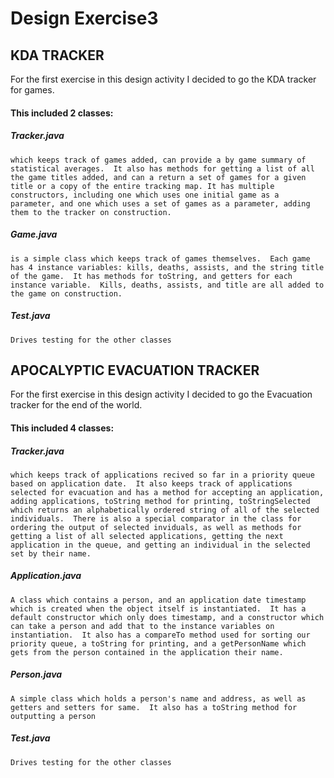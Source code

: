 # Design Exercise3

## KDA TRACKER
For the first exercise in this design activity I decided to go the KDA tracker for games.  

#### This included 2 classes: 
##### Tracker.java 
    which keeps track of games added, can provide a by game summary of statistical averages.  It also has methods for getting a list of all the game titles added, and can a return a set of games for a given title or a copy of the entire tracking map. It has multiple constructors, including one which uses one initial game as a parameter, and one which uses a set of games as a parameter, adding them to the tracker on construction.

##### Game.java 
    is a simple class which keeps track of games themselves.  Each game has 4 instance variables: kills, deaths, assists, and the string title of the game.  It has methods for toString, and getters for each instance variable.  Kills, deaths, assists, and title are all added to the game on construction.

##### Test.java
    Drives testing for the other classes


## APOCALYPTIC EVACUATION TRACKER
For the first exercise in this design activity I decided to go the Evacuation tracker for the end of the world.  

#### This included 4 classes: 
##### Tracker.java 
    which keeps track of applications recived so far in a priority queue based on application date.  It also keeps track of applications selected for evacuation and has a method for accepting an application, adding applications, toString method for printing, toStringSelected which returns an alphabetically ordered string of all of the selected individuals.  There is also a special comparator in the class for ordering the output of selected inviduals, as well as methods for getting a list of all selected applications, getting the next application in the queue, and getting an individual in the selected set by their name.  

##### Application.java 
    A class which contains a person, and an application date timestamp which is created when the object itself is instantiated.  It has a default constructor which only does timestamp, and a constructor which can take a person and add that to the instance variables on instantiation.  It also has a compareTo method used for sorting our priority queue, a toString for printing, and a getPersonName which gets from the person contained in the application their name.  

##### Person.java
    A simple class which holds a person's name and address, as well as getters and setters for same.  It also has a toString method for outputting a person

##### Test.java
    Drives testing for the other classes

